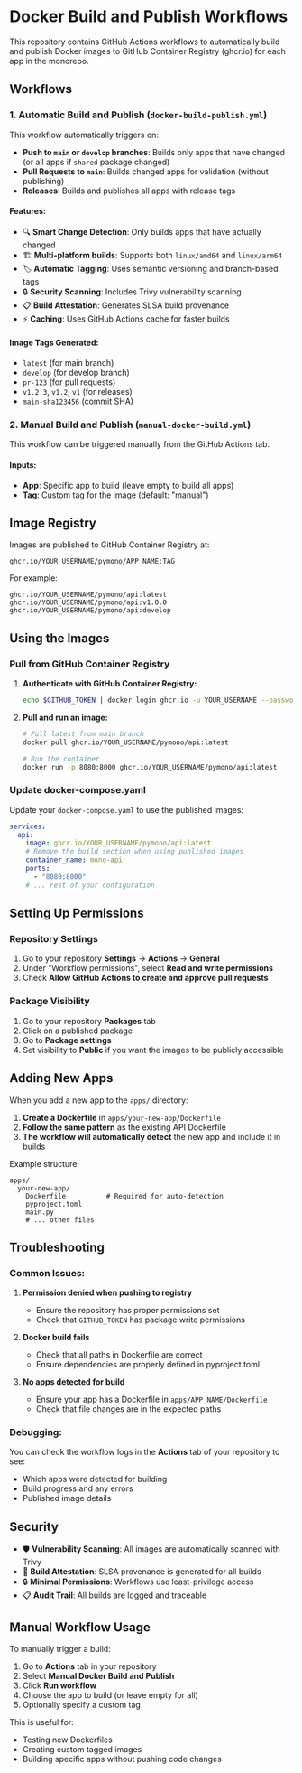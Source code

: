 # Docker Build and Publish Workflows

This repository contains GitHub Actions workflows to automatically build and publish Docker images to GitHub Container Registry (ghcr.io) for each app in the monorepo.

## Workflows

### 1. Automatic Build and Publish (`docker-build-publish.yml`)

This workflow automatically triggers on:
- **Push to `main` or `develop` branches**: Builds only apps that have changed (or all apps if `shared` package changed)
- **Pull Requests to `main`**: Builds changed apps for validation (without publishing)
- **Releases**: Builds and publishes all apps with release tags

#### Features:
- 🔍 **Smart Change Detection**: Only builds apps that have actually changed
- 🏗️ **Multi-platform builds**: Supports both `linux/amd64` and `linux/arm64`
- 🏷️ **Automatic Tagging**: Uses semantic versioning and branch-based tags
- 🔒 **Security Scanning**: Includes Trivy vulnerability scanning
- 📋 **Build Attestation**: Generates SLSA build provenance
- ⚡ **Caching**: Uses GitHub Actions cache for faster builds

#### Image Tags Generated:
- `latest` (for main branch)
- `develop` (for develop branch)
- `pr-123` (for pull requests)
- `v1.2.3`, `v1.2`, `v1` (for releases)
- `main-sha123456` (commit SHA)

### 2. Manual Build and Publish (`manual-docker-build.yml`)

This workflow can be triggered manually from the GitHub Actions tab.

#### Inputs:
- **App**: Specific app to build (leave empty to build all apps)
- **Tag**: Custom tag for the image (default: "manual")

## Image Registry

Images are published to GitHub Container Registry at:
```
ghcr.io/YOUR_USERNAME/pymono/APP_NAME:TAG
```

For example:
```
ghcr.io/YOUR_USERNAME/pymono/api:latest
ghcr.io/YOUR_USERNAME/pymono/api:v1.0.0
ghcr.io/YOUR_USERNAME/pymono/api:develop
```

## Using the Images

### Pull from GitHub Container Registry

1. **Authenticate with GitHub Container Registry:**
   ```bash
   echo $GITHUB_TOKEN | docker login ghcr.io -u YOUR_USERNAME --password-stdin
   ```

2. **Pull and run an image:**
   ```bash
   # Pull latest from main branch
   docker pull ghcr.io/YOUR_USERNAME/pymono/api:latest

   # Run the container
   docker run -p 8080:8000 ghcr.io/YOUR_USERNAME/pymono/api:latest
   ```

### Update docker-compose.yaml

Update your `docker-compose.yaml` to use the published images:

```yaml
services:
  api:
    image: ghcr.io/YOUR_USERNAME/pymono/api:latest
    # Remove the build section when using published images
    container_name: mono-api
    ports:
      - "8080:8000"
    # ... rest of your configuration
```

## Setting Up Permissions

### Repository Settings

1. Go to your repository **Settings** → **Actions** → **General**
2. Under "Workflow permissions", select **Read and write permissions**
3. Check **Allow GitHub Actions to create and approve pull requests**

### Package Visibility

1. Go to your repository **Packages** tab
2. Click on a published package
3. Go to **Package settings**
4. Set visibility to **Public** if you want the images to be publicly accessible

## Adding New Apps

When you add a new app to the `apps/` directory:

1. **Create a Dockerfile** in `apps/your-new-app/Dockerfile`
2. **Follow the same pattern** as the existing API Dockerfile
3. **The workflow will automatically detect** the new app and include it in builds

Example structure:
```
apps/
  your-new-app/
    Dockerfile          # Required for auto-detection
    pyproject.toml
    main.py
    # ... other files
```

## Troubleshooting

### Common Issues:

1. **Permission denied when pushing to registry**
   - Ensure the repository has proper permissions set
   - Check that `GITHUB_TOKEN` has package write permissions

2. **Docker build fails**
   - Check that all paths in Dockerfile are correct
   - Ensure dependencies are properly defined in pyproject.toml

3. **No apps detected for build**
   - Ensure your app has a Dockerfile in `apps/APP_NAME/Dockerfile`
   - Check that file changes are in the expected paths

### Debugging:

You can check the workflow logs in the **Actions** tab of your repository to see:
- Which apps were detected for building
- Build progress and any errors
- Published image details

## Security

- 🛡️ **Vulnerability Scanning**: All images are automatically scanned with Trivy
- 🔐 **Build Attestation**: SLSA provenance is generated for all builds
- 🔒 **Minimal Permissions**: Workflows use least-privilege access
- 📋 **Audit Trail**: All builds are logged and traceable

## Manual Workflow Usage

To manually trigger a build:

1. Go to **Actions** tab in your repository
2. Select **Manual Docker Build and Publish**
3. Click **Run workflow**
4. Choose the app to build (or leave empty for all)
5. Optionally specify a custom tag

This is useful for:
- Testing new Dockerfiles
- Creating custom tagged images
- Building specific apps without pushing code changes
